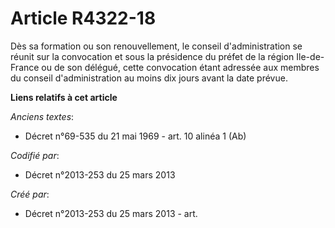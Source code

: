 # Article R4322-18

Dès sa formation ou son renouvellement, le conseil d'administration se réunit sur la convocation et sous la présidence du
préfet de la région Ile-de-France ou de son délégué, cette convocation étant adressée aux membres du conseil d'administration
au moins dix jours avant la date prévue.

**Liens relatifs à cet article**

_Anciens textes_:

  - Décret n°69-535 du 21 mai 1969 - art. 10 alinéa 1 (Ab)

_Codifié par_:

  - Décret n°2013-253 du 25 mars 2013

_Créé par_:

  - Décret n°2013-253 du 25 mars 2013 - art.
